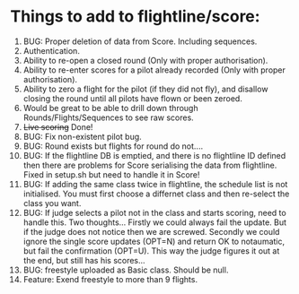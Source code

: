 # Things to add to flightline/score:
 1. BUG: Proper deletion of data from Score.   Including sequences.
 1. Authentication.
 1. Ability to re-open a closed round (Only with proper authorisation).
 1. Ability to re-enter scores for a pilot already recorded (Only with proper authorisation).
 1. Ability to zero a flight for the pilot (if they did not fly), and disallow closing the round until all pilots have flown or been zeroed.
 1. Would be great to be able to drill down through Rounds/Flights/Sequences to see raw scores.
 1. ~~Live scoring~~  Done!   
 1. BUG: Fix non-existent pilot bug.
 1. BUG: Round exists but flights for round do not....
 1. BUG: If the flightline DB is emptied, and there is no flightline ID defined then there are problems for Score serialising the data from flightline.   Fixed in setup.sh but need to handle it in Score!
 1. BUG: If adding the same class twice in flightline, the schedule list is not initialised.   You must first choose a differnet class and then re-select the class you want.
 1. BUG: If judge selects a pilot not in the class and starts scoring, need to handle this.  Two thoughts...  Firstly we could always fail the update.   But if the judge does not notice then we are screwed.    Secondly we could ignore the single score updates (OPT=N) and return OK to notaumatic, but fail the confirmation (OPT=U).   This way the judge figures it out at the end, but still has his scores...
 1. BUG: freestyle uploaded as Basic class.   Should be null.
 1. Feature: Exend freestyle to more than 9 flights.
